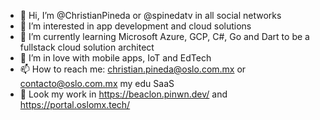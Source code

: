 - 👋 Hi, I’m @ChristianPineda or @spinedatv in all social networks
- 👀 I’m interested in app development and cloud solutions
- 🌱 I’m currently learning Microsoft Azure, GCP, C#, Go and Dart to be a fullstack cloud solution architect
- 💞️ I’m in love with mobile apps, IoT and EdTech
- 📫 How to reach me:  christian.pineda@oslo.com.mx or contacto@oslo.com.mx my edu SaaS
- 👀 Look my work in https://beaclon.pinwn.dev/ and https://portal.oslomx.tech/
<!---
ChristianPineda/ChristianPineda is a ✨ special ✨ repository because its `README.md` (this file) appears on your GitHub profile.
You can click the Preview link to take a look at your changes.
--->
